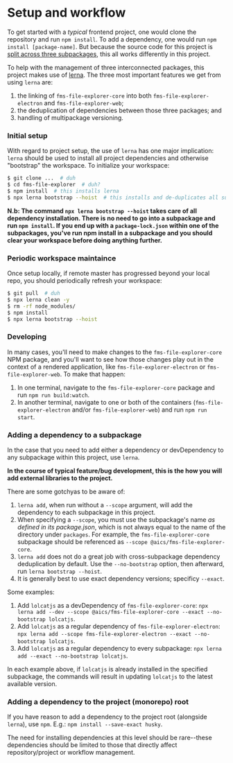 Setup and workflow
==================

To get started with a _typical_ frontend project, one would clone the repository and run `npm install`. To add a dependency, one would run `npm install [package-name]`. But because the source code for this project is [split across three subpackages](01-project-layout.md), this all works differently in this project.

To help with the management of three interconnected packages, this project makes use of [lerna](https://github.com/lerna/lerna). The three most important features we get from using `lerna` are:
1) the linking of `fms-file-explorer-core` into both `fms-file-explorer-electron` and `fms-file-explorer-web`;
2) the deduplication of dependencies between those three packages; and
3) handling of multipackage versioning.


### Initial setup
With regard to project setup, the use of `lerna` has one major implication: `lerna` should be used to install all project dependencies and otherwise "bootstrap" the workspace. To initialize your workspace:
```bash
$ git clone ...  # duh
$ cd fms-file-explorer  # duh?
$ npm install  # this installs lerna
$ npx lerna bootstrap --hoist  # this installs and de-duplicates all subpackage dependencies and performs any linking between packages
```

**N.b: The command `npx lerna bootstrap --hoist` takes care of all dependency installation. There is no need to go into a subpackage and run `npm install`. If you end up with a `package-lock.json` within one of the subpackages, you've run npm install in a subpackage and you should clear your workspace before doing anything further.**


### Periodic workspace maintaince
Once setup locally, if remote master has progressed beyond your local repo, you should periodically refresh your workspace:
```bash
$ git pull  # duh
$ npx lerna clean -y
$ rm -rf node_modules/
$ npm install
$ npx lerna bootstrap --hoist
```


### Developing
In many cases, you'll need to make changes to the `fms-file-explorer-core` NPM package, and you'll want to see how those changes play out in the context of a rendered application, like `fms-file-explorer-electron` or `fms-file-explorer-web`. To make that happen:
1. In one terminal, navigate to the `fms-file-explorer-core` package and run `npm run build:watch`.
2. In another terminal, navigate to one or both of the containers (`fms-file-explorer-electron` and/or `fms-file-explorer-web`) and run `npm run start`.


### Adding a dependency to a subpackage
In the case that you need to add either a dependency or devDependency to any subpackage within this project, use `lerna`.

**In the course of typical feature/bug development, this is the how you will add external libraries to the project.**

There are some gotchyas to be aware of:
1. `lerna add`, when run without a `--scope` argument, will add the dependency to each subpackage in this project.
2. When specifying a `--scope`, you must use the subpackage's name _as defined in its package.json_, which is not always equal to the name of the directory under `packages`. For example, the `fms-file-explorer-core` subpackage should be referenced as `--scope @aics/fms-file-explorer-core`.
3. `lerna add` does not do a great job with cross-subpackage dependency deduplication by default. Use the `--no-bootstrap` option, then afterward, run `lerna bootstrap --hoist`.
4. It is generally best to use exact dependency versions; specificy `--exact`.


Some examples:
1. Add `lolcatjs` as a devDependency of `fms-file-explorer-core`: `npx lerna add --dev --scope @aics/fms-file-explorer-core --exact --no-bootstrap lolcatjs`.
2. Add `lolcatjs` as a regular dependency of `fms-file-explorer-electron`: `npx lerna add --scope fms-file-explorer-electron --exact --no-bootstrap lolcatjs`.
3. Add `lolcatjs` as a regular dependency to every subpackage: `npx lerna add --exact --no-bootstrap lolcatjs`.

In each example above, if `lolcatjs` is already installed in the specified subpackage, the commands will result in updating `lolcatjs` to the latest available version.


### Adding a dependency to the project (monorepo) root
If you have reason to add a dependency to the project root (alongside `lerna`), use `npm`. E.g.: `npm install --save-exact husky`.

The need for installing dependencies at this level should be rare--these dependencies should be limited to those that directly affect repository/project or workflow management.
